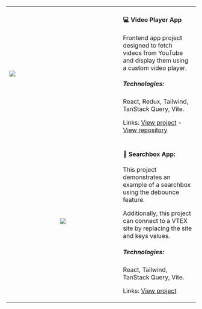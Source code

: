 <table>
<tr>
<td width="60%">
<img src="https://github.com/JuantonLab/JuantonCodex/assets/1317580/acaae009-1760-4000-968b-322bd99c5f55" />

</td>
<td width="40%" valign="top">
  <h4>💻 Video Player App</h4>
  <p>Frontend app project designed to fetch videos from YouTube and display them using a custom video player.</p>
  <h5>Technologies:</h5>
  <p>React, Redux, Tailwind, TanStack Query, Vite.</p>
  <p>Links: <a href="https://juantonlab.github.io/video-player-redux/" target="_blank">View project</a> - <a href="https://github.com/JuantonLab/video-player-redux" target="_blank">View repository</a></p>
</td>
</tr>
<tr>
<td width="60%" align="center" valign="center">
<img src="https://github.com/JuantonLab/JuantonLab/assets/1317580/f269aedf-506d-4ae8-92d5-52c23a1b975f"/>
</td>
<td width="40%" valign="top">
  <h4>🔎 Searchbox App:</h4>
  <p>This project demonstrates an example of a searchbox using the debounce feature.</p>
  <p>Additionally, this project can connect to a VTEX site by replacing the site and keys values.</p>
  <h5>Technologies:</h5>
  <p>React, Tailwind, TanStack Query, Vite.</p>
  <p>Links: <a href="https://github.com/JuantonLab/searchbox" target="_blank">View project</a></p>
</td>
</tr>
</table>
